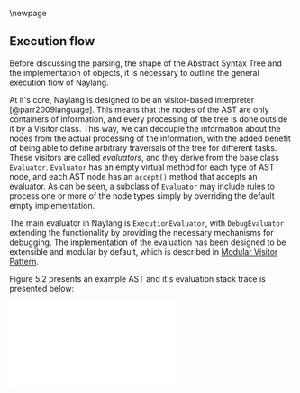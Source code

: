 \newpage

Execution flow
------

Before discussing the parsing, the shape of the Abstract Syntax Tree and the implementation of objects, it is necessary to outline the general execution flow of Naylang.

At it's core, Naylang is designed to be an visitor-based interpreter [@parr2009language]. This means that the nodes of the AST are only containers of information, and every processing of the tree is done outside it by a Visitor class. This way, we can decouple the information about the nodes from the actual processing of the information, with the added benefit of being able to define arbitrary traversals of the tree for different tasks. These visitors are called _evaluators_, and they derive from the base class `Evaluator`. `Evaluator` has an empty virtual method for each type of AST node, and each AST node has an `accept()` method that accepts an evaluator. As can be seen, a subclass of `Evaluator` may include rules to process one or more of the node types simply by overriding the default empty implementation.

The main evaluator in Naylang is `ExecutionEvaluator`, with `DebugEvaluator` extending the functionality by providing the necessary mechanisms for debugging. The implementation of the evaluation has been designed to be extensible and modular by default, which is described in [Modular Visitor Pattern](#modular-visitor-pattern).

Figure 5.2 presents an example AST and it's evaluation stack trace is presented below:

![Example AST for execution flow](images/eval_flow.pdf)


